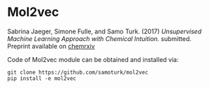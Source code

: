 # Mol2vec  

Sabrina Jaeger, Simone Fulle, and Samo Turk. (2017) 
*Unsupervised Machine Learning Approach with Chemical Intuition.* submitted.  
Preprint available on [chemrxiv](https://chemrxiv.org/articles/Mol2vec_Unsupervised_Machine_Learning_Approach_with_Chemical_Intuition/5513581)

Code of Mol2vec module can be obtained and installed via:  
```
git clone https://github.com/samoturk/mol2vec  
pip install -e mol2vec  
```
